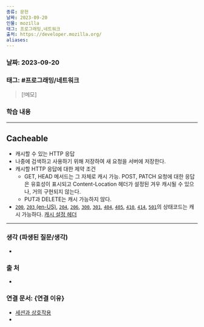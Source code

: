 ```yaml
---
종류: 문헌
날짜: 2023-09-20
인물: mozilla
태그: 프로그래밍,네트워크
출처: https://developer.mozilla.org/
aliases:
---
```


### 날짜: 2023-09-20

### 태그: #프로그래밍/네트워크

>[!메모]
> 

### 학습 내용
---
## Cacheable
- 캐시할 수 있는 HTTP 응답
- 나중에 검색하고 사용하기 위해 저장하여 새 요청을 서버에 저장한다.
- 캐시할 HTTP 응답에 대한 제약 조건
	- GET, HEAD 메서드는 그 자체로 캐시 가능. POST, PATCH 요청에 대한 응답은 유효성이 표시되고 Content-Location 헤더가 설정된 겨우 캐시될 수 있으나, 거의 구현되지 않는다.
	- PUT과 DELETE는 캐시 가능하지 않다.
- [`200`](https://developer.mozilla.org/ko/docs/Web/HTTP/Status/200), [`203` (en-US)](https://developer.mozilla.org/en-US/docs/Web/HTTP/Status/203 "Currently only available in English (US)"), [`204`](https://developer.mozilla.org/ko/docs/Web/HTTP/Status/204), [`206`](https://developer.mozilla.org/ko/docs/Web/HTTP/Status/206), [`300`](https://developer.mozilla.org/ko/docs/Web/HTTP/Status/300), [`301`](https://developer.mozilla.org/ko/docs/Web/HTTP/Status/301), [`404`](https://developer.mozilla.org/ko/docs/Web/HTTP/Status/404), [`405`](https://developer.mozilla.org/ko/docs/Web/HTTP/Status/405), [`410`](https://developer.mozilla.org/ko/docs/Web/HTTP/Status/410), [`414`](https://developer.mozilla.org/ko/docs/Web/HTTP/Status/414), [`501`](https://developer.mozilla.org/ko/docs/Web/HTTP/Status/501)의 상태코드는 캐시 가능하다.
[캐시 설정 헤더](https://developer.mozilla.org/ko/docs/Web/HTTP/Headers/Cache-Control)

---
### 생각 (파생된 질문/생각)
- 
### 출 처
- 

### 연결 문서: {연결 이유}
- [세션과 상호작용](https://wakaranaiyo.tistory.com/231)
- 